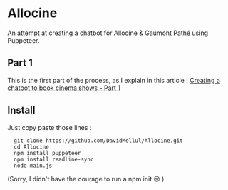 # Allocine

An attempt at creating a chatbot for Allocine & Gaumont Pathé using Puppeteer.

## Part 1

This is the first part of the process, as I explain in this article : <a href="https://medium.com/@davidmellul/creating-a-chatbot-to-book-cinema-shows-part-1-9c13de573a07">Creating a chatbot to book cinema shows - Part 1</a>

## Install

Just copy paste those lines :

```
  git clone https://github.com/DavidMellul/Allocine.git
  cd Allocine
  npm install puppeteer
  npm install readline-sync
  node main.js
```

(Sorry, I didn't have the courage to run a npm init :cry: )

